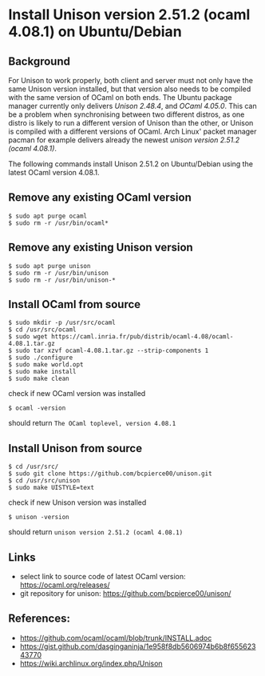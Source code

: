 # Install Unison version 2.51.2 (ocaml 4.08.1) on Ubuntu/Debian

## Background
For Unison to work properly, both client and server must not only have the same Unison version installed, but that version also needs to be compiled with the same version of OCaml on both ends. The Ubuntu package manager currently only delivers _Unison 2.48.4_, and _OCaml 4.05.0_. This can be a problem when synchronising between two different distros, as one distro is likely to run a different version of Unison than the other, or Unison is compiled with a different versions of OCaml. Arch Linux' packet manager pacman for example delivers already the newest _unison version 2.51.2 (ocaml 4.08.1)_.

The following commands install Unison 2.51.2 on Ubuntu/Debian using the latest OCaml version 4.08.1.


## Remove any existing OCaml version


    $ sudo apt purge ocaml
    $ sudo rm -r /usr/bin/ocaml*

## Remove any existing Unison version

    $ sudo apt purge unison
    $ sudo rm -r /usr/bin/unison
    $ sudo rm -r /usr/bin/unison-*

## Install OCaml from source

    $ sudo mkdir -p /usr/src/ocaml
    $ cd /usr/src/ocaml
    $ sudo wget https://caml.inria.fr/pub/distrib/ocaml-4.08/ocaml-4.08.1.tar.gz
    $ sudo tar xzvf ocaml-4.08.1.tar.gz --strip-components 1
    $ sudo ./configure
    $ sudo make world.opt
    $ sudo make install
    $ sudo make clean

check if new OCaml version was installed

    $ ocaml -version

 should return ```The OCaml toplevel, version 4.08.1```

## Install Unison from source

    $ cd /usr/src/
    $ sudo git clone https://github.com/bcpierce00/unison.git
    $ cd /usr/src/unison
    $ sudo make UISTYLE=text

check if new Unison version was installed

    $ unison -version

should return ```unison version 2.51.2 (ocaml 4.08.1)```


## Links
- select link to source code of latest OCaml version: https://ocaml.org/releases/
- git repository for unison: https://github.com/bcpierce00/unison/

## References:
- https://github.com/ocaml/ocaml/blob/trunk/INSTALL.adoc
- https://gist.github.com/dasginganinja/1e958f8db5606974b6b8f65562343770
- https://wiki.archlinux.org/index.php/Unison


